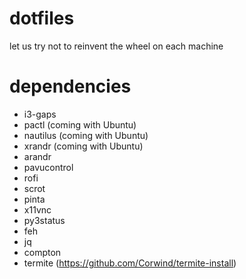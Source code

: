 # dotfiles
let us try not to reinvent the wheel on each machine

# dependencies
* i3-gaps
* pactl       (coming with Ubuntu)
* nautilus    (coming with Ubuntu)
* xrandr      (coming with Ubuntu)
* arandr
* pavucontrol
* rofi
* scrot
* pinta
* x11vnc
* py3status
* feh
* jq
* compton
* termite     (https://github.com/Corwind/termite-install)
